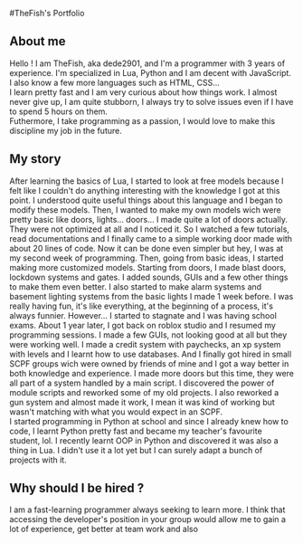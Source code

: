 #TheFish's Portfolio

## About me
Hello ! I am TheFish, aka dede2901, and I'm a programmer with 3 years of experience. I'm specialized in Lua, Python and I am decent with JavaScript. I also know a few more languages such as HTML, CSS... </br>
I learn pretty fast and I am very curious about how things work. I almost never give up, I am quite stubborn, I always try to solve issues even if I have to spend 5 hours on them. </br>
Futhermore, I take programming as a passion, I would love to make this discipline my job in the future.

## My story
After learning the basics of Lua, I started to look at free models because I felt like I couldn't do anything interesting with the knowledge I got at this point. I understood quite useful things about this language and I began to modify these models. Then, I wanted to make my own models wich were pretty basic like doors, lights... doors... I made quite a lot of doors actually. They were not optimized at all and I noticed it. So I watched a few tutorials, read documentations and I finally came to a simple working door made with about 20 lines of code. Now it can be done even simpler but hey, I was at my second week of programming. Then, going from basic ideas, I started making more customized models. Starting from doors, I made blast doors, lockdown systems and gates. I added sounds, GUIs and a few other things to make them even better. I also started to make alarm systems and basement lighting systems from the basic lights I made 1 week before. I was really having fun, it's like everything, at the beginning of a process, it's always funnier. However... I started to stagnate and I was having school exams. About 1 year later, I got back on roblox studio and I resumed my programming sessions. I made a few GUIs, not looking good at all but they were working well. I made a credit system with paychecks, an xp system with levels and I learnt how to use databases. And I finally got hired in small SCPF groups wich were owned by friends of mine and I got a way better in both knowledge and experience. I made more doors but this time, they were all part of a system handled by a main script. I discovered the power of module scripts and reworked some of my old projects. I also reworked a gun system and almost made it work, I mean it was kind of working but wasn't matching with what you would expect in an SCPF. </br>
I started programming in Python at school and since I already knew how to code, I learnt Python pretty fast and became my teacher's favourite student, lol. I recently learnt OOP in Python and discovered it was also a thing in Lua. I didn't use it a lot yet but I can surely adapt a bunch of projects with it. 

## Why should I be hired ?
I am a fast-learning programmer always seeking to learn more. I think that accessing the developer's position in your group would allow me to gain a lot of experience, get better at team work and also 
